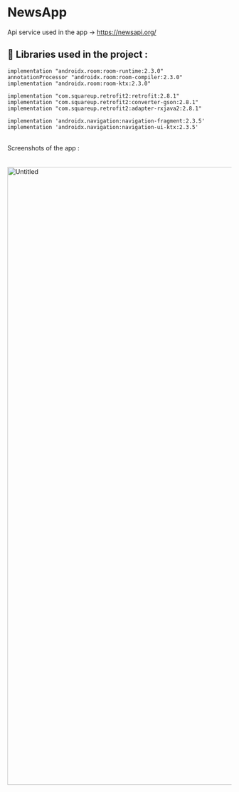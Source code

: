 # NewsApp

Api service used in the app -> https://newsapi.org/

## 🔨   Libraries used in the project :
```
implementation "androidx.room:room-runtime:2.3.0"
annotationProcessor "androidx.room:room-compiler:2.3.0"
implementation "androidx.room:room-ktx:2.3.0"

implementation "com.squareup.retrofit2:retrofit:2.8.1"
implementation "com.squareup.retrofit2:converter-gson:2.8.1"
implementation "com.squareup.retrofit2:adapter-rxjava2:2.8.1"

implementation 'androidx.navigation:navigation-fragment:2.3.5'
implementation 'androidx.navigation:navigation-ui-ktx:2.3.5'
```

<br>
Screenshots of the app :
<br><br><br>
<img width="1387" alt="Untitled" src="https://user-images.githubusercontent.com/48391281/143821262-96311caa-0982-48a0-a29b-7aae382a2538.png">
